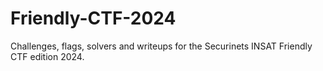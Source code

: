 # Friendly-CTF-2024
Challenges, flags, solvers and writeups for the Securinets INSAT Friendly CTF edition 2024.
